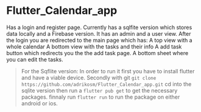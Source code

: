 # Flutter_Calendar_app

Has a login and register page. 
Currently has a sqlfite version which stores data locally
and a Firebase version.
It has an admin and a user view.
After the login you are redirected to the main page which has:
A top view with a whole calendar 
A bottom view with the tasks and their info
A add task button which redirects you the the add task page.
A bottom sheet where you can edit the tasks.





>For the Sqflite version:
>In order to run it first you have to install flutter and have a viable device.
>Secondly with git `git clone https://github.com/adrikosm/Flutter_Calendar_app.git`
>cd into the sqlite version then run a `flutter pub get` to get the necessary packages. 
>finnaly run `flutter run` to run the package on either android or ios.
